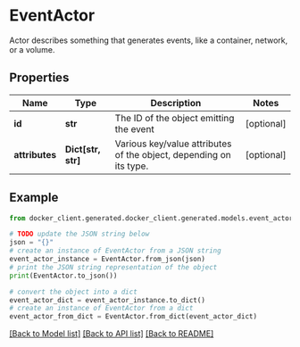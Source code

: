 # EventActor

Actor describes something that generates events, like a container, network, or a volume. 

## Properties

Name | Type | Description | Notes
------------ | ------------- | ------------- | -------------
**id** | **str** | The ID of the object emitting the event | [optional] 
**attributes** | **Dict[str, str]** | Various key/value attributes of the object, depending on its type.  | [optional] 

## Example

```python
from docker_client.generated.docker_client.generated.models.event_actor import EventActor

# TODO update the JSON string below
json = "{}"
# create an instance of EventActor from a JSON string
event_actor_instance = EventActor.from_json(json)
# print the JSON string representation of the object
print(EventActor.to_json())

# convert the object into a dict
event_actor_dict = event_actor_instance.to_dict()
# create an instance of EventActor from a dict
event_actor_from_dict = EventActor.from_dict(event_actor_dict)
```
[[Back to Model list]](../README.md#documentation-for-models) [[Back to API list]](../README.md#documentation-for-api-endpoints) [[Back to README]](../README.md)


